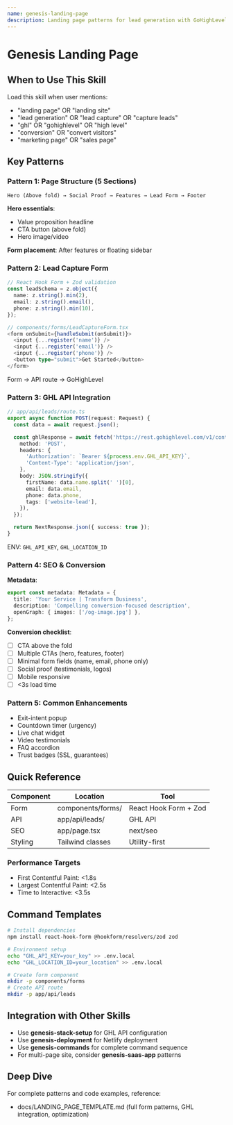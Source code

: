 ```yaml
---
name: genesis-landing-page
description: Landing page patterns for lead generation with GoHighLevel integration
---
```


# Genesis Landing Page

## When to Use This Skill

Load this skill when user mentions:
- "landing page" OR "landing site"
- "lead generation" OR "lead capture" OR "capture leads"
- "ghl" OR "gohighlevel" OR "high level"
- "conversion" OR "convert visitors"
- "marketing page" OR "sales page"

## Key Patterns

### Pattern 1: Page Structure (5 Sections)

```
Hero (Above fold) → Social Proof → Features → Lead Form → Footer
```

**Hero essentials**:
- Value proposition headline
- CTA button (above fold)
- Hero image/video

**Form placement**: After features or floating sidebar

### Pattern 2: Lead Capture Form

```typescript
// React Hook Form + Zod validation
const leadSchema = z.object({
  name: z.string().min(2),
  email: z.string().email(),
  phone: z.string().min(10),
});

// components/forms/LeadCaptureForm.tsx
<form onSubmit={handleSubmit(onSubmit)}>
  <input {...register('name')} />
  <input {...register('email')} />
  <input {...register('phone')} />
  <button type="submit">Get Started</button>
</form>
```

Form → API route → GoHighLevel

### Pattern 3: GHL API Integration

```typescript
// app/api/leads/route.ts
export async function POST(request: Request) {
  const data = await request.json();

  const ghlResponse = await fetch('https://rest.gohighlevel.com/v1/contacts', {
    method: 'POST',
    headers: {
      'Authorization': `Bearer ${process.env.GHL_API_KEY}`,
      'Content-Type': 'application/json',
    },
    body: JSON.stringify({
      firstName: data.name.split(' ')[0],
      email: data.email,
      phone: data.phone,
      tags: ['website-lead'],
    }),
  });

  return NextResponse.json({ success: true });
}
```

ENV: `GHL_API_KEY`, `GHL_LOCATION_ID`

### Pattern 4: SEO & Conversion

**Metadata**:
```typescript
export const metadata: Metadata = {
  title: 'Your Service | Transform Business',
  description: 'Compelling conversion-focused description',
  openGraph: { images: ['/og-image.jpg'] },
};
```

**Conversion checklist**:
- [ ] CTA above the fold
- [ ] Multiple CTAs (hero, features, footer)
- [ ] Minimal form fields (name, email, phone only)
- [ ] Social proof (testimonials, logos)
- [ ] Mobile responsive
- [ ] <3s load time

### Pattern 5: Common Enhancements

- Exit-intent popup
- Countdown timer (urgency)
- Live chat widget
- Video testimonials
- FAQ accordion
- Trust badges (SSL, guarantees)

## Quick Reference

| Component | Location | Tool |
|-----------|----------|------|
| Form | components/forms/ | React Hook Form + Zod |
| API | app/api/leads/ | GHL API |
| SEO | app/page.tsx | next/seo |
| Styling | Tailwind classes | Utility-first |

### Performance Targets

- First Contentful Paint: <1.8s
- Largest Contentful Paint: <2.5s
- Time to Interactive: <3.5s

## Command Templates

```bash
# Install dependencies
npm install react-hook-form @hookform/resolvers/zod zod

# Environment setup
echo "GHL_API_KEY=your_key" >> .env.local
echo "GHL_LOCATION_ID=your_location" >> .env.local

# Create form component
mkdir -p components/forms
# Create API route
mkdir -p app/api/leads
```

## Integration with Other Skills

- Use **genesis-stack-setup** for GHL API configuration
- Use **genesis-deployment** for Netlify deployment
- Use **genesis-commands** for complete command sequence
- For multi-page site, consider **genesis-saas-app** patterns

## Deep Dive

For complete patterns and code examples, reference:
- docs/LANDING_PAGE_TEMPLATE.md (full form patterns, GHL integration, optimization)
